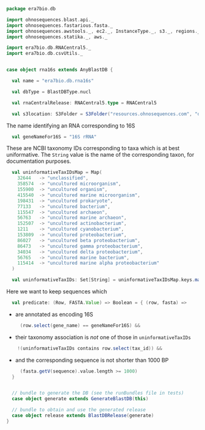 
```scala
package era7bio.db

import ohnosequences.blast.api._
import ohnosequences.fastarious.fasta._
import ohnosequences.awstools._, ec2._, InstanceType._, s3._, regions._
import ohnosequences.statika._, aws._

import era7bio.db.RNACentral5._
import era7bio.db.csvUtils._


case object rna16s extends AnyBlastDB {

  val name = "era7bio.db.rna16s"

  val dbType = BlastDBType.nucl

  val rnaCentralRelease: RNACentral5.type = RNACentral5

  val s3location: S3Folder = S3Folder("resources.ohnosequences.com", "db/rna16s/")
```

The name identifying an RNA corresponding to 16S

```scala
  val geneNameFor16S = "16S rRNA"
```

These are NCBI taxonomy IDs corresponding to taxa which is at best uniformative. The `String` value is the name of the corresponding taxon, for documentation purposes.

```scala
  val uninformativeTaxIDsMap = Map(
    32644   -> "unclassified",
    358574  -> "uncultured microorganism",
    155900  -> "uncultured organism",
    415540  -> "uncultured marine microorganism",
    198431  -> "uncultured prokaryote",
    77133   -> "uncultured bacterium",
    115547  -> "uncultured archaeon",
    56763   -> "uncultured marine archaeon",
    152507  -> "uncultured actinobacterium",
    1211    -> "uncultured cyanobacterium",
    153809  -> "uncultured proteobacterium",
    86027   -> "uncultured beta proteobacterium",
    86473   -> "uncultured gamma proteobacterium",
    34034   -> "uncultured delta proteobacterium",
    56765   -> "uncultured marine bacterium",
    115414  -> "uncultured marine alpha proteobacterium"
  )

  val uninformativeTaxIDs: Set[String] = uninformativeTaxIDsMap.keys.map(_.toString).toSet
```

Here we want to keep sequences which

```scala
  val predicate: (Row, FASTA.Value) => Boolean = { (row, fasta) =>
```

- are annotated as encoding 16S

```scala
     (row.select(gene_name) == geneNameFor16S) &&
```

- their taxonomy association is *not* one of those in `uninformativeTaxIDs`

```scala
    !(uninformativeTaxIDs contains row.select(tax_id)) &&
```

- and the corresponding sequence is not shorter than 1000 BP

```scala
     (fasta.getV(sequence).value.length >= 1000)
  }


  // bundle to generate the DB (see the runBundles file in tests)
  case object generate extends GenerateBlastDB(this)

  // bundle to obtain and use the generated release
  case object release extends BlastDBRelease(generate)
}

```




[main/scala/rna16s.scala]: rna16s.scala.md
[test/scala/compats.scala]: ../../test/scala/compats.scala.md
[test/scala/Dbrna16s.scala]: ../../test/scala/Dbrna16s.scala.md
[test/scala/runBundles.scala]: ../../test/scala/runBundles.scala.md
